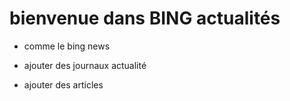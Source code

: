 # bienvenue dans BING actualités
 - comme le bing news
- ajouter des journaux actualité

- ajouter des articles

